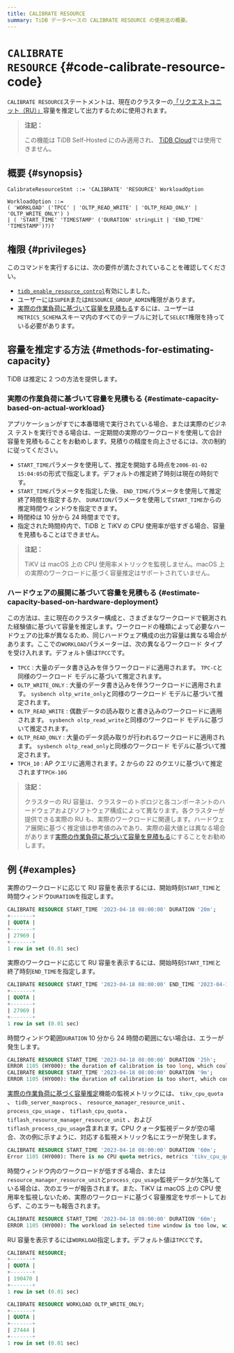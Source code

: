 ```yaml
---
title: CALIBRATE RESOURCE
summary: TiDB データベースの CALIBRATE RESOURCE の使用法の概要。
---
```


# <code>CALIBRATE RESOURCE</code> {#code-calibrate-resource-code}

`CALIBRATE RESOURCE`ステートメントは、現在のクラスターの[「リクエストユニット（RU）」](/tidb-resource-control#what-is-request-unit-ru)容量を推定して出力するために使用されます。

> **注記：**
>
> この機能は TiDB Self-Hosted にのみ適用され、 [TiDB Cloud](https://docs.pingcap.com/tidbcloud/)では使用できません。

## 概要 {#synopsis}

```ebnf+diagram
CalibrateResourceStmt ::= 'CALIBRATE' 'RESOURCE' WorkloadOption

WorkloadOption ::=
( 'WORKLOAD' ('TPCC' | 'OLTP_READ_WRITE' | 'OLTP_READ_ONLY' | 'OLTP_WRITE_ONLY') )
| ( 'START_TIME' 'TIMESTAMP' ('DURATION' stringLit | 'END_TIME' 'TIMESTAMP')?)?

```

## 権限 {#privileges}

このコマンドを実行するには、次の要件が満たされていることを確認してください。

-   [`tidb_enable_resource_control`](/system-variables.md#tidb_enable_resource_control-new-in-v660)有効にしました。
-   ユーザーには`SUPER`または`RESOURCE_GROUP_ADMIN`権限があります。
-   [実際の作業負荷に基づいて容量を見積もる](#estimate-capacity-based-on-actual-workload)するには、ユーザーは`METRICS_SCHEMA`スキーマ内のすべてのテーブルに対して`SELECT`権限を持っている必要があります。

## 容量を推定する方法 {#methods-for-estimating-capacity}

TiDB は推定に 2 つの方法を提供します。

### 実際の作業負荷に基づいて容量を見積もる {#estimate-capacity-based-on-actual-workload}

アプリケーションがすでに本番環境で実行されている場合、または実際のビジネス テストを実行できる場合は、一定期間の実際のワークロードを使用して合計容量を見積もることをお勧めします。見積りの精度を向上させるには、次の制約に従ってください。

-   `START_TIME`パラメータを使用して、推定を開始する時点を`2006-01-02 15:04:05`の形式で指定します。デフォルトの推定終了時刻は現在の時刻です。
-   `START_TIME`パラメータを指定した後、 `END_TIME`パラメータを使用して推定終了時間を指定するか、 `DURATION`パラメータを使用して`START_TIME`からの推定時間ウィンドウを指定できます。
-   時間枠は 10 分から 24 時間までです。
-   指定された時間枠内で、TiDB と TiKV の CPU 使用率が低すぎる場合、容量を見積もることはできません。

> **注記：**
>
> TiKV は macOS 上の CPU 使用率メトリックを監視しません。macOS 上の実際のワークロードに基づく容量推定はサポートされていません。

### ハードウェアの展開に基づいて容量を見積もる {#estimate-capacity-based-on-hardware-deployment}

この方法は、主に現在のクラスター構成と、さまざまなワークロードで観測された経験値に基づいて容量を推定します。ワークロードの種類によって必要なハードウェアの比率が異なるため、同じハードウェア構成の出力容量は異なる場合があります。ここでの`WORKLOAD`パラメーターは、次の異なるワークロード タイプを受け入れます。デフォルト値は`TPCC`です。

-   `TPCC` : 大量のデータ書き込みを伴うワークロードに適用されます。 `TPC-C`と同様のワークロード モデルに基づいて推定されます。
-   `OLTP_WRITE_ONLY` : 大量のデータ書き込みを伴うワークロードに適用されます。 `sysbench oltp_write_only`と同様のワークロード モデルに基づいて推定されます。
-   `OLTP_READ_WRITE` : 偶数データの読み取りと書き込みのワークロードに適用されます。 `sysbench oltp_read_write`と同様のワークロード モデルに基づいて推定されます。
-   `OLTP_READ_ONLY` : 大量のデータ読み取りが行われるワークロードに適用されます。 `sysbench oltp_read_only`と同様のワークロード モデルに基づいて推定されます。
-   `TPCH_10` : AP クエリに適用されます。2 からの 22 のクエリに基づいて推定されます`TPCH-10G`

> **注記：**
>
> クラスターの RU 容量は、クラスターのトポロジと各コンポーネントのハードウェアおよびソフトウェア構成によって異なります。各クラスターが提供できる実際の RU も、実際のワークロードに関連します。ハードウェア展開に基づく推定値は参考値のみであり、実際の最大値とは異なる場合があります[実際の作業負荷に基づいて容量を見積もる](#estimate-capacity-based-on-actual-workload)にすることをお勧めします。

## 例 {#examples}

実際のワークロードに応じて RU 容量を表示するには、開始時刻`START_TIME`と時間ウィンドウ`DURATION`を指定します。

```sql
CALIBRATE RESOURCE START_TIME '2023-04-18 08:00:00' DURATION '20m';
+-------+
| QUOTA |
+-------+
| 27969 |
+-------+
1 row in set (0.01 sec)
```

実際のワークロードに応じて RU 容量を表示するには、開始時刻`START_TIME`と終了時刻`END_TIME`を指定します。

```sql
CALIBRATE RESOURCE START_TIME '2023-04-18 08:00:00' END_TIME '2023-04-18 08:20:00';
+-------+
| QUOTA |
+-------+
| 27969 |
+-------+
1 row in set (0.01 sec)
```

時間ウィンドウ範囲`DURATION` 10 分から 24 時間の範囲にない場合は、エラーが発生します。

```sql
CALIBRATE RESOURCE START_TIME '2023-04-18 08:00:00' DURATION '25h';
ERROR 1105 (HY000): the duration of calibration is too long, which could lead to inaccurate output. Please make the duration between 10m0s and 24h0m0s
CALIBRATE RESOURCE START_TIME '2023-04-18 08:00:00' DURATION '9m';
ERROR 1105 (HY000): the duration of calibration is too short, which could lead to inaccurate output. Please make the duration between 10m0s and 24h0m0s
```

[実際の作業負荷に基づく容量推定](#estimate-capacity-based-on-actual-workload)機能の監視メトリックには、 `tikv_cpu_quota` 、 `tidb_server_maxprocs` 、 `resource_manager_resource_unit` 、 `process_cpu_usage` 、 `tiflash_cpu_quota` 、 `tiflash_resource_manager_resource_unit` 、および`tiflash_process_cpu_usage`含まれます。CPU クォータ監視データが空の場合、次の例に示すように、対応する監視メトリック名にエラーが発生します。

```sql
CALIBRATE RESOURCE START_TIME '2023-04-18 08:00:00' DURATION '60m';
Error 1105 (HY000): There is no CPU quota metrics, metrics 'tikv_cpu_quota' is empty
```

時間ウィンドウ内のワークロードが低すぎる場合、または`resource_manager_resource_unit`と`process_cpu_usage`監視データが欠落している場合は、次のエラーが報告されます。また、TiKV は macOS 上の CPU 使用率を監視しないため、実際のワークロードに基づく容量推定をサポートしておらず、このエラーも報告されます。

```sql
CALIBRATE RESOURCE START_TIME '2023-04-18 08:00:00' DURATION '60m';
ERROR 1105 (HY000): The workload in selected time window is too low, with which TiDB is unable to reach a capacity estimation; please select another time window with higher workload, or calibrate resource by hardware instead
```

RU 容量を表示するには`WORKLOAD`指定します。デフォルト値は`TPCC`です。

```sql
CALIBRATE RESOURCE;
+-------+
| QUOTA |
+-------+
| 190470 |
+-------+
1 row in set (0.01 sec)

CALIBRATE RESOURCE WORKLOAD OLTP_WRITE_ONLY;
+-------+
| QUOTA |
+-------+
| 27444 |
+-------+
1 row in set (0.01 sec)
```
